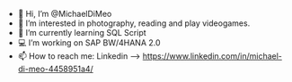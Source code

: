 - 👋 Hi, I’m @MichaelDiMeo
- 👀 I’m interested in photography, reading and play videogames.
- 🌱 I’m currently learning SQL Script
- 💻 I’m working on SAP BW/4HANA 2.0
- 📫 How to reach me: Linkedin --> https://www.linkedin.com/in/michael-di-meo-4458951a4/

<!---
MichaelDiMeo/MichaelDiMeo is a ✨ special ✨ repository because its `README.md` (this file) appears on your GitHub profile.
You can click the Preview link to take a look at your changes.
--->
